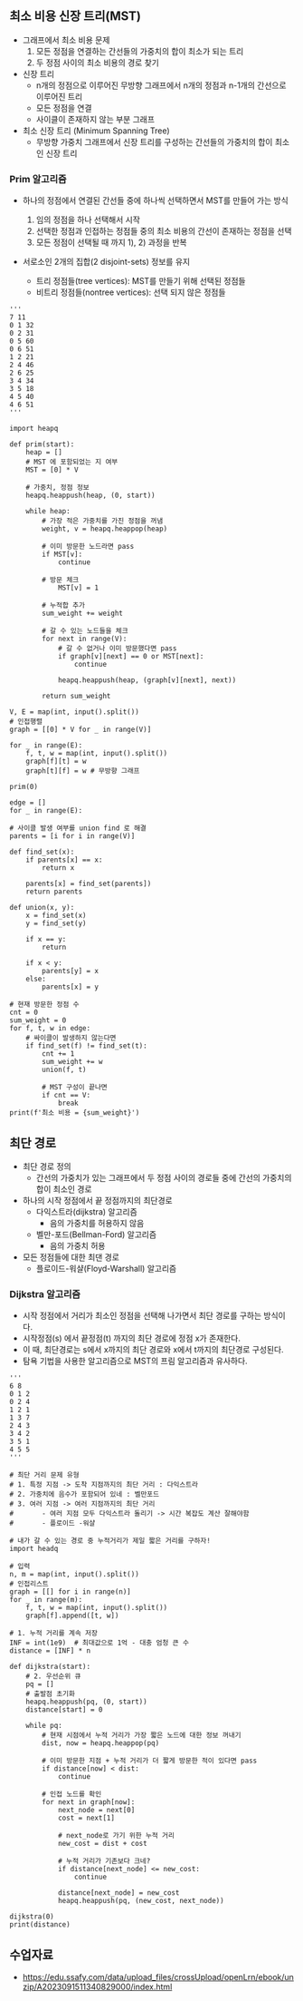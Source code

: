 ## 최소 비용 신장 트리(MST)
- 그래프에서 최소 비용 문제
    1) 모든 정점을 연결하는 간선들의 가중치의 합이 최소가 되는 트리
    2) 두 정점 사이의 최소 비용의 경로 찾기
- 신장 트리
    - n개의 정점으로 이루어진 무방향 그래프에서 n개의 정점과 n-1개의 간선으로 이루어진 트리
    - 모든 정점을 연결
    - 사이클이 존재하지 않는 부분 그래프
- 최소 신장 트리 (Minimum Spanning Tree)
    - 무방향 가중치 그래프에서 신장 트리를 구성하는 간선들의 가중치의 합이 최소인 신장 트리

### Prim 알고리즘
- 하나의 정점에서 연결된 간선들 중에 하나씩 선택하면서 MST를 만들어 가는 방식
    1) 임의 정점을 하나 선택해서 시작
    2) 선택한 정점과 인접하는 정점들 중의 최소 비용의 간선이 존재하는 정점을 선택
    3) 모든 정점이 선택될 때 까지 1), 2) 과정을 반복

- 서로소인 2개의 집합(2 disjoint-sets) 정보를 유지
    - 트리 정점들(tree vertices): MST를 만들기 위해 선택된 정점들
    - 비트리 정점들(nontree vertices): 선택 되지 않은 정점들

```
'''
7 11
0 1 32
0 2 31
0 5 60
0 6 51
1 2 21
2 4 46
2 6 25
3 4 34
3 5 18
4 5 40
4 6 51
'''

import heapq

def prim(start):
    heap = []
    # MST 에 포함되었는 지 여부
    MST = [0] * V

    # 가중치, 정점 정보
    heapq.heappush(heap, (0, start))

    while heap:
        # 가장 적은 가중치를 가진 정점을 꺼냄
        weight, v = heapq.heappop(heap)

        # 이미 방문한 노드라면 pass
        if MST[v]:
            continue

        # 방문 체크
            MST[v] = 1

        # 누적합 추가
        sum_weight += weight

        # 갈 수 있는 노드들을 체크
        for next in range(V):
            # 갈 수 없거나 이미 방문했다면 pass
            if graph[v][next] == 0 or MST[next]:
                continue

            heapq.heappush(heap, (graph[v][next], next))

        return sum_weight

V, E = map(int, input().split())
# 인접행렬
graph = [[0] * V for _ in range(V)]

for _ in range(E):
    f, t, w = map(int, input().split())
    graph[f][t] = w
    graph[t][f] = w # 무방향 그래프

prim(0)
```

```
edge = []
for _ in range(E):

# 사이클 발생 여부를 union find 로 해결
parents = [i for i in range(V)]

def find_set(x):
    if parents[x] == x:
        return x

    parents[x] = find_set(parents])
    return parents

def union(x, y):
    x = find_set(x)
    y = find_set(y)

    if x == y:
        return

    if x < y:
        parents[y] = x
    else:
        parents[x] = y

# 현재 방문한 정점 수
cnt = 0
sum_weight = 0
for f, t, w in edge:
    # 싸이클이 발생하지 않는다면
    if find_set(f) != find_set(t):
        cnt += 1
        sum_weight += w
        union(f, t)

        # MST 구성이 끝나면
        if cnt == V:
            break
print(f'최소 비용 = {sum_weight}')
```

## 최단 경로
- 최단 경로 정의
    - 간선의 가중치가 있는 그래프에서 두 정점 사이의 경로들 중에 간선의 가중치의 합이 최소인 경로
- 하나의 시작 정점에서 끝 정점까지의 최단경로
    - 다익스트라(dijkstra) 알고리즘
        - 음의 가중치를 허용하지 않음
    - 벨만-포드(Bellman-Ford) 알고리즘
        - 음의 가중치 허용
- 모든 정점들에 대한 최댄 경로
    - 플로이드-워샬(Floyd-Warshall) 알고리즘

### Dijkstra 알고리즘
- 시작 정점에서 거리가 최소인 정점을 선택해 나가면서 최단 경로를 구하는 방식이다.
- 시작정점(s) 에서 끝정점(t) 까지의 최단 경로에 정점 x가 존재한다.
- 이 때, 최단경로는 s에서 x까지의 최단 경로와 x에서 t까지의 최단경로 구성된다.
- 탐욕 기법을 사용한 알고리즘으로 MST의 프림 알고리즘과 유사하다.

```
'''
6 8
0 1 2
0 2 4
1 2 1
1 3 7
2 4 3
3 4 2
3 5 1
4 5 5
'''

# 최단 거리 문제 유형
# 1. 특정 지점 -> 도착 지점까지의 최단 거리 : 다익스트라
# 2. 가중치에 음수가 포함되어 있네 : 벨만포드
# 3. 여러 지점 -> 여러 지점까지의 최단 거리 
#       - 여러 지점 모두 다익스트라 돌리기 -> 시간 복잡도 계산 잘해야함
#       - 플로이드 -워샬

# 내가 갈 수 있는 경로 중 누적거리가 제일 짧은 거리를 구하자!
import headq

# 입력
n, m = map(int, input().split())
# 인접리스트
graph = [[] for i in range(n)]
for _ in range(m):
    f, t, w = map(int, input().split())
    graph[f].append([t, w])

# 1. 누적 거리를 계속 저장
INF = int(1e9)  # 최대값으로 1억 - 대충 엄청 큰 수
distance = [INF] * n

def dijkstra(start):
    # 2. 우선순위 큐
    pq = []
    # 출발점 초기화
    heapq.heappush(pq, (0, start))
    distance[start] = 0

    while pq:
        # 현재 시점에서 누적 거리가 가장 짧은 노드에 대한 정보 꺼내기
        dist, now = heapq.heappop(pq)

        # 이미 방문한 지점 + 누적 거리가 더 짧게 방문한 적이 있다면 pass
        if distance[now] < dist:
            continue
        
        # 인접 노드를 확인
        for next in graph[now]:
            next_node = next[0]
            cost = next[1]

            # next_node로 가기 위한 누적 거리
            new_cost = dist + cost

            # 누적 거리가 기존보다 크네?
            if distance[next_node] <= new_cost:
                continue

            distance[next_node] = new_cost
            heapq.heappush(pq, (new_cost, next_node))

dijkstra(0)
print(distance)
```




## 수업자료
- https://edu.ssafy.com/data/upload_files/crossUpload/openLrn/ebook/unzip/A2023091511340829000/index.html
